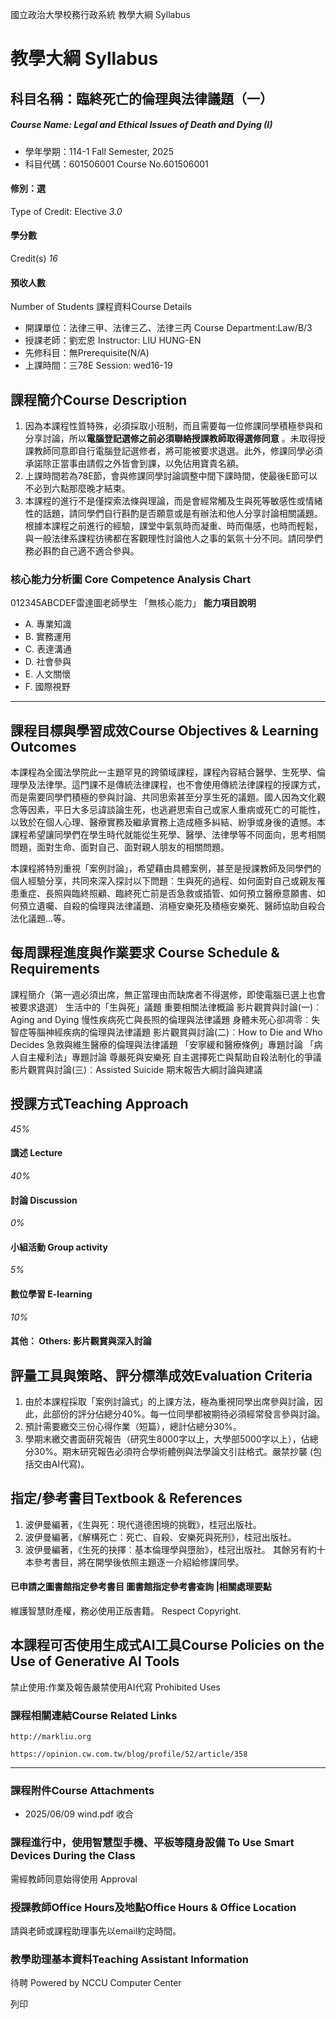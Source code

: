 國立政治大學校務行政系統 教學大綱 Syllabus
# 教學大綱 Syllabus
##  科目名稱：臨終死亡的倫理與法律議題（一）
#####  Course Name: Legal and Ethical Issues of Death and Dying (I)
  * 學年學期：114-1 Fall Semester, 2025 
  * 科目代碼：601506001 Course No.601506001


#### 修別：選
Type of Credit: Elective 
_3.0_
#### 學分數
Credit(s)
_16_
#### 預收人數
Number of Students
課程資料Course Details
  * 開課單位：法律三甲、法律三乙、法律三丙 Course Department:Law/B/3 
  * 授課老師：劉宏恩 Instructor: LIU HUNG-EN 
  * 先修科目：無Prerequisite(N/A)
  * 上課時間：三78E Session: wed16-19 


##  課程簡介Course Description
1. 因為本課程性質特殊，必須採取小班制，而且需要每一位修課同學積極參與和分享討論，所以**電腦登記選修之前必須聯絡授課教師取得選修同意** 。未取得授課教師同意即自行電腦登記選修者，將可能被要求退選。此外，修課同學必須承諾除正當事由請假之外皆會到課，以免佔用寶貴名額。
2. 上課時間若為78E節，會與修課同學討論調整中間下課時間，使最後E節可以不必到六點那麼晚才結束。
3. 本課程的進行不是僅探索法條與理論，而是會經常觸及生與死等敏感性或情緒性的話題，請同學們自行斟酌是否願意或是有辦法和他人分享討論相關議題。根據本課程之前進行的經驗，課堂中氣氛時而凝重、時而傷感，也時而輕鬆，與一般法律系課程彷彿都在客觀理性討論他人之事的氣氛十分不同。請同學們務必斟酌自己適不適合參與。
###  核心能力分析圖 Core Competence Analysis Chart
012345ABCDEF雷達圖老師學生
「無核心能力」 
**能力項目說明**
  * A. 專業知識
  * B. 實務運用
  * C. 表達溝通
  * D. 社會參與
  * E. 人文關懷
  * F. 國際視野


* * *
##  課程目標與學習成效Course Objectives & Learning Outcomes 
本課程為全國法學院此一主題罕見的跨領域課程，課程內容結合醫學、生死學、倫理學及法律學。這門課不是傳統法律課程，也不會使用傳統法律課程的授課方式，而是需要同學們積極的參與討論、共同思索甚至分享生死的議題。國人因為文化觀念等因素，平日大多忌諱談論生死，也逃避思索自己或家人重病或死亡的可能性，以致於在個人心理、醫療實務及繼承實務上造成極多糾結、紛爭或身後的遺憾。本課程希望讓同學們在學生時代就能從生死學、醫學、法律學等不同面向，思考相關問題，面對生命、面對自己、面對親人朋友的相關問題。   
  
本課程將特別重視「案例討論」，希望藉由具體案例，甚至是授課教師及同學們的個人經驗分享，共同來深入探討以下問題︰生與死的過程、如何面對自己或親友罹患重症、長照與臨終照顧、臨終死亡前是否急救或插管、如何預立醫療意願書、如何預立遺囑、自殺的倫理與法律議題、消極安樂死及積極安樂死、醫師協助自殺合法化議題...等。   

##  每周課程進度與作業要求 Course Schedule & Requirements
課程簡介（第一週必須出席，無正當理由而缺席者不得選修，即使電腦已選上也會被要求退選）
生活中的「生與死」議題
重要相關法律概論
影片觀賞與討論(一)︰Aging and Dying
慢性疾病死亡與長照的倫理與法律議題
身體未死心卻凋零︰失智症等腦神經疾病的倫理與法律議題
影片觀賞與討論(二)︰How to Die and Who Decides
急救與維生醫療的倫理與法律議題
「安寧緩和醫療條例」專題討論
「病人自主權利法」專題討論
尊嚴死與安樂死
自主選擇死亡與幫助自殺法制化的爭議
影片觀賞與討論(三)︰Assisted Suicide
期末報告大綱討論與建議
##  授課方式Teaching Approach
_45%_
####  講述 Lecture
_40%_
####  討論 Discussion
_0%_
####  小組活動 Group activity
_5%_
####  數位學習 E-learning
_10%_
####  其他： Others: 影片觀賞與深入討論 
##  評量工具與策略、評分標準成效Evaluation Criteria
1. 由於本課程採取「案例討論式」的上課方法，極為重視同學出席參與討論，因此，此部份的評分佔總分40%。每一位同學都被期待必須經常發言參與討論。 
2. 預計需要繳交三份心得作業（短篇），總計佔總分30%。
3. 學期末繳交書面研究報告（研究生8000字以上，大學部5000字以上），佔總分30%。期末研究報告必須符合學術體例與法學論文引註格式。嚴禁抄襲 (包括交由AI代寫)。
##  指定/參考書目Textbook & References
1. 波伊曼編著，《生與死：現代道德困境的挑戰》，桂冠出版社。  
2. 波伊曼編著，《解構死亡：死亡、自殺、安樂死與死刑》，桂冠出版社。  
3. 波伊曼編著，《生死的抉擇︰基本倫理學與墮胎》，桂冠出版社。
其餘另有約十本參考書目，將在開學後依照主題逐一介紹給修課同學。
####  已申請之圖書館指定參考書目  圖書館指定參考書查詢 |相關處理要點
維護智慧財產權，務必使用正版書籍。 Respect Copyright.
##  本課程可否使用生成式AI工具Course Policies on the Use of Generative AI Tools
禁止使用:作業及報告嚴禁使用AI代寫 Prohibited Uses
###  課程相關連結Course Related Links
```
http://markliu.org

https://opinion.cw.com.tw/blog/profile/52/article/358
```

* * *
###  課程附件Course Attachments
  * 2025/06/09 wind.pdf  收合 


###  課程進行中，使用智慧型手機、平板等隨身設備 To Use Smart Devices During the Class
需經教師同意始得使用  Approval
###  授課教師Office Hours及地點Office Hours & Office Location
請與老師或課程助理事先以email約定時間。
###  教學助理基本資料Teaching Assistant Information
待聘
Powered by NCCU Computer Center
  
列印
